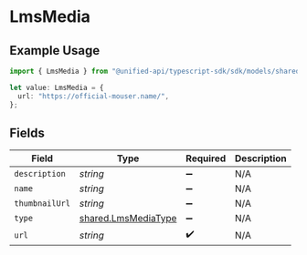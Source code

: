 # LmsMedia

## Example Usage

```typescript
import { LmsMedia } from "@unified-api/typescript-sdk/sdk/models/shared";

let value: LmsMedia = {
  url: "https://official-mouser.name/",
};
```

## Fields

| Field                                                             | Type                                                              | Required                                                          | Description                                                       |
| ----------------------------------------------------------------- | ----------------------------------------------------------------- | ----------------------------------------------------------------- | ----------------------------------------------------------------- |
| `description`                                                     | *string*                                                          | :heavy_minus_sign:                                                | N/A                                                               |
| `name`                                                            | *string*                                                          | :heavy_minus_sign:                                                | N/A                                                               |
| `thumbnailUrl`                                                    | *string*                                                          | :heavy_minus_sign:                                                | N/A                                                               |
| `type`                                                            | [shared.LmsMediaType](../../../sdk/models/shared/lmsmediatype.md) | :heavy_minus_sign:                                                | N/A                                                               |
| `url`                                                             | *string*                                                          | :heavy_check_mark:                                                | N/A                                                               |